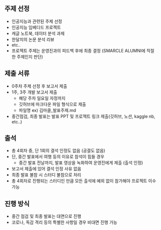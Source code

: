 ## 주제 선정

- 인공지능과 관련된 주제 선정
- 인공지능 임베디드 프로젝트
- 캐글 노트북, 데이터 분석 과제 
- 한달치의 논문 분석 리뷰
- etc..
- 프로젝트 주제는 운영진과의 피드백 후에 최종 결정
(SMARCLE ALUMNI에 적절한 주제인지 판단)

## 제출 서류

- 0주차 주제 선정 후 보고서 제출
- 1주, 3주 개발 보고서 제출
    - 해당 주차 일요일 자정까지
    - 깃허브에 마크다운 파일 형식으로 제출
    - 파일명 ex) 김마클_발표주제.md
- 중간점검, 최종 발표는 발표 PPT 및 프로젝트 링크 제출(깃허브, 노션, kaggle nb, etc..)

## 출석

- 총 4회차 중, 단 1회의 결석 인정도 없음 (공결도 없음)
- 단, 중간 발표에서 여행 등의 이유로 참석이 힘들 경우
    - 중간 발표 전날까지, 발표 영상을 녹화하여 운영진에게 제출 (출석 인정)
- 보고서 제출에 있어 결석 인정 사유 없음
- 최종 발표 불참 시 스터디 불참으로 처리
- 총 4회차로 진행되는 스터디인 만큼 모든 출석에 예외 없이 참가해야 프로젝트 이수 가능

## 진행 방식

- 중간 점검 및 최종 발표는 대면으로 진행
- 코로나, 독감 격리 등의 특별한 사항일 경우 비대면 진행 가능
